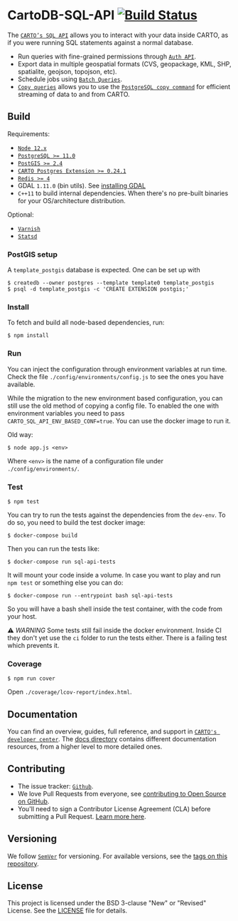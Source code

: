 # CartoDB-SQL-API [![Build Status](https://travis-ci.org/CartoDB/CartoDB-SQL-API.svg?branch=master)](https://travis-ci.org/CartoDB/CartoDB-SQL-API)

The [`CARTO’s SQL API`](https://carto.com/developers/sql-api/) allows you to interact with your data inside CARTO, as if you were running SQL statements against a normal database.

* Run queries with fine-grained permissions through [`Auth API`](https://carto.com/developers/auth-api/).
* Export data in multiple geospatial formats (CVS, geopackage, KML, SHP, spatialite, geojson, topojson, etc).
* Schedule jobs using [`Batch Queries`](https://carto.com/developers/sql-api/guides/batch-queries/).
* [`Copy queries`](https://carto.com/developers/sql-api/guides/copy-queries/) allows you to use the [`PostgreSQL copy command`](https://www.postgresql.org/docs/10/static/sql-copy.html) for efficient streaming of data to and from CARTO.

## Build

Requirements:

* [`Node 12.x`](https://nodejs.org/dist/latest-v12.x/)
* [`PostgreSQL >= 11.0`](https://www.postgresql.org/download/)
* [`PostGIS >= 2.4`](https://postgis.net/install/)
* [`CARTO Postgres Extension >= 0.24.1`](https://github.com/CartoDB/cartodb-postgresql)
* [`Redis >= 4`](https://redis.io/download)
* GDAL `1.11.0` (bin utils). See [installing GDAL](http://trac.osgeo.org/gdal/wiki/DownloadingGdalBinaries)
* `C++11` to build internal dependencies. When there's no pre-built binaries for your OS/architecture distribution.

Optional:

* [`Varnish`](http://www.varnish-cache.org)
* [`Statsd`](https://github.com/statsd/statsd)

### PostGIS setup

A `template_postgis` database is expected. One can be set up with

```shell
$ createdb --owner postgres --template template0 template_postgis
$ psql -d template_postgis -c 'CREATE EXTENSION postgis;'
```

### Install

To fetch and build all node-based dependencies, run:

```shell
$ npm install
```

### Run

You can inject the configuration through environment variables at run time. Check the file `./config/environments/config.js` to see the ones you have available.

While the migration to the new environment based configuration, you can still use the old method of copying a config file. To enabled the one with environment variables you need to pass `CARTO_SQL_API_ENV_BASED_CONF=true`. You can use the docker image to run it.

Old way:

```shell
$ node app.js <env>
```

Where `<env>` is the name of a configuration file under `./config/environments/`.

### Test

```shell
$ npm test
```

You can try to run the tests against the dependencies from the `dev-env`. To do so, you need to build the test docker image:

```shell
$ docker-compose build
```

Then you can run the tests like:

```shell
$ docker-compose run sql-api-tests
```

It will mount your code inside a volume. In case you want to play and run `npm test` or something else you can do:

```shell
$ docker-compose run --entrypoint bash sql-api-tests
```

So you will have a bash shell inside the test container, with the code from your host.

⚠️ *WARNING* Some tests still fail inside the docker environment. Inside CI they don't yet use the `ci` folder to run the tests either. There is a failing test which prevents it.

### Coverage

```shell
$ npm run cover
```

Open `./coverage/lcov-report/index.html`.

## Documentation

You can find an overview, guides, full reference, and support in [`CARTO's developer center`](https://carto.com/developers/sql-api/). The [docs directory](https://github.com/CartoDB/CartoDB-SQL-API/tree/master/docs) contains different documentation resources, from a higher level to more detailed ones.

## Contributing

* The issue tracker: [`Github`](https://github.com/CartoDB/CartoDB-SQL-API/issues).
* We love Pull Requests from everyone, see [contributing to Open Source on GitHub](https://guides.github.com/activities/contributing-to-open-source/#contributing).
* You'll need to sign a Contributor License Agreement (CLA) before submitting a Pull Request. [Learn more here](https://carto.com/contributions).

## Versioning

We follow [`SemVer`](http://semver.org/) for versioning. For available versions, see the [tags on this repository](https://github.com/CartoDB/CartoDB-SQL-API/tags).

## License

This project is licensed under the BSD 3-clause "New" or "Revised" License. See the [LICENSE](LICENSE) file for details.
